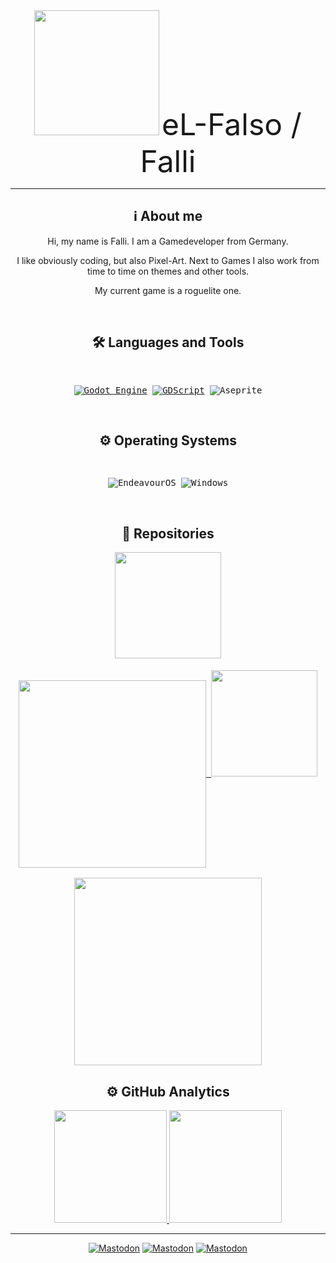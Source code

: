 <div align="center" text-align="center" style="inline-block">

<img src="https://images.weserv.nl/?url=https://avatars.githubusercontent.com/u/5958083&shape=circle" height=200>

<font size="7">  
    eL-Falso / Falli
</font>
<hr>

<!-- Badges from https://github.com/Ileriayo/markdown-badges -->
<!-- Readme template borrowed ;-) from https://github.com/InioX -->




## ℹ️ About me


Hi, my name is Falli. I am a Gamedeveloper from Germany.

I like obviously coding, but also Pixel-Art. Next to Games I also work from time to time on themes and other tools.

My current game is a roguelite one.

<br>

## 🛠 Languages and Tools

<kbd>
    <br>

[![Godot Engine](https://img.shields.io/badge/GODOT-%23FFFFFF.svg?style=for-the-badge&logo=godot-engine)](https://godotengine.org)
[![GDScript](https://img.shields.io/badge/GDScript-5e5086?style=for-the-badge)](https://docs.godotengine.org/es/4.x/tutorials/scripting/gdscript/gdscript_basics.html)
![Aseprite](https://img.shields.io/badge/Aseprite-FFFFFF?style=for-the-badge&logo=Aseprite&logoColor=#7D929E)

</kbd>

<br>

## ⚙️ Operating Systems


<kbd>
<br>

![EndeavourOS](https://img.shields.io/badge/EndeavourOS-7F7FFF?style=for-the-badge&logo=endeavouros&logoColor=white)
![Windows](https://img.shields.io/badge/Windows%2011-00A2ED?style=for-the-badge&logo=Windows&logoColor=561d25)

</kbd>

<br>

## 📝 Repositories
<td>
     <kbd>
        <img src="https://github.com/el-falso/monaki-theme/raw/gh-pages/screenshots/Screen01.png?raw=true" height=170>
        <a href="https://github.com/el-falso/monaki-theme">
            <br><br>
            <img align="center" src="https://github-readme-stats.vercel.app/api/pin?username=el-falso&repo=monaki-theme&title_color=f0dedf&icon_color=ffb2b8&text_color=d7c1c2&bg_color=413737&show_owner=true&hide_border=true" width=300/>
        </a>
     </kbd>
</td>
<td>
     <kbd>
        <img src="https://github.com/el-falso/gdlinter/blob/main/screenshot_01.png?raw=true" height=170>
        <a href="https://github.com/el-falso/gdlinter">
            <br><br>
            <img align="center" src="https://github-readme-stats.vercel.app/api/pin?username=el-falso&repo=gdlinter&title_color=f0dedf&icon_color=ffb2b8&text_color=d7c1c2&bg_color=413737&show_owner=true&hide_border=true" width=300/>
        </a>
     </kbd>
</td>

<br>

## ⚙️ GitHub Analytics
<p align="center">
    <a href="https://github.com/ninetailsrabbit">
        <img height="180em" src="https://github-readme-stats.vercel.app/api?username=el-falso&show_icons=true&theme=moltack&include_all_commits=true&count_private=true&border_radius=1rem"/>
        <img height="180em" src="https://github-readme-stats-el-falso.vercel.app/api/top-langs/?username=el-falso&layout=compact&theme=moltack&border_radius=1rem&langs_count=4"/>
    </a>
</p>

<hr>

[![Mastodon](https://img.shields.io/badge/Mastodon-%40TackRadGames-413737?style=for-the-badge&logo=mastodon)](https://mastodon.gamedev.place/@TackRadGames)
[![Mastodon](https://img.shields.io/badge/Bluesky-tackradgames.bsky.social-413737?style=for-the-badge&logo=bluesky)](https://bsky.app/profile/tackradgames.bsky.social)
[![Mastodon](https://img.shields.io/badge/itch.io-elfalso-413737?style=for-the-badge&logo=itch.io)](https://el-falso.itch.io/)